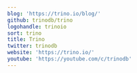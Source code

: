 ```yaml
---
blog: 'https://trino.io/blog/'
github: trinodb/trino
logohandle: trinoio
sort: trino
title: Trino
twitter: trinodb
website: 'https://trino.io/'
youtube: 'https://youtube.com/c/trinodb'
---
```

